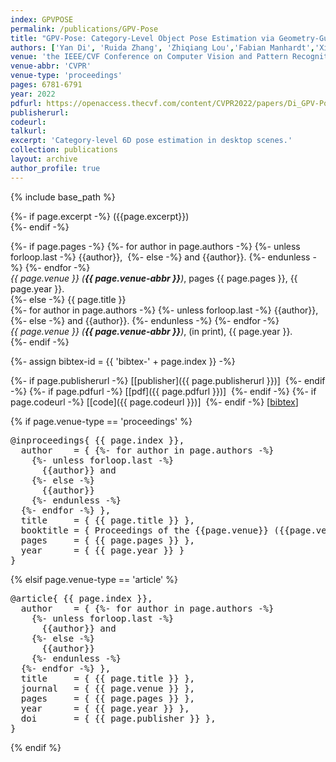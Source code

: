 ```yaml
---
index: GPVPOSE
permalink: /publications/GPV-Pose
title: "GPV-Pose: Category-Level Object Pose Estimation via Geometry-Guided Point-wise Voting"
authors: ['Yan Di', 'Ruida Zhang', 'Zhiqiang Lou','Fabian Manhardt','Xiangyang Ji', 'Nassir Navab', 'Federico Tombari'] 
venue: 'the IEEE/CVF Conference on Computer Vision and Pattern Recognition (CVPR)'
venue-abbr: 'CVPR'
venue-type: 'proceedings'
pages: 6781-6791
year: 2022
pdfurl: https://openaccess.thecvf.com/content/CVPR2022/papers/Di_GPV-Pose_Category-Level_Object_Pose_Estimation_via_Geometry-Guided_Point-Wise_Voting_CVPR_2022_paper.pdf
publisherurl: 
codeurl:
talkurl:
excerpt: 'Category-level 6D pose estimation in desktop scenes.'
collection: publications
layout: archive
author_profile: true
---
```


{% include base_path %}

{%- if page.excerpt -%}
  ({{page.excerpt}})<br>
{%- endif -%}

{%- if page.pages -%}
  {%- for author in page.authors -%}
    {%- unless forloop.last -%}
      {{author}},&nbsp;
    {%- else -%}
      and {{author}}.
    {%- endunless -%}
  {%- endfor -%} <br>
  <i>{{ page.venue }} (<strong>{{ page.venue-abbr }}</strong>)</i>, pages {{ page.pages }}, {{ page.year }}.<br>
{%- else -%}
  {{ page.title }} <br>
  {%- for author in page.authors -%}
    {%- unless forloop.last -%}
      {{author}},&nbsp;
    {%- else -%}
      and {{author}}.
    {%- endunless -%}
  {%- endfor -%} <br>
  <i>{{ page.venue }} (<strong>{{ page.venue-abbr }}</strong>)</i>, (in print), {{ page.year }}.<br>
{%- endif -%}

{%- assign bibtex-id = {{ 'bibtex-' + page.index }} -%}

{%- if page.publisherurl -%}
  [[publisher]({{ page.publisherurl }})]&nbsp;
{%- endif -%}
{%- if page.pdfurl -%}
  [[pdf]({{ page.pdfurl }})]&nbsp;
{%- endif -%}
{%- if page.codeurl -%}
  [[code]({{ page.codeurl }})]&nbsp;
{%- endif -%}
[<a href="javascript:void(0)" onclick="(function(target, id) { if ($('#' + id).css('display') == 'block') { $('#' + id).hide('fast'); $(target).text('bibtex') } else { $('#' + id).show('fast'); $(target).text('bibtex▲') } })(this, '{{ bibtex-id }}');">bibtex</a>]
<div id='{{ bibtex-id }}' style="display:none">
  <pre>@inproceedings{ {{ page.index }},
    author    = {&nbsp;{%- for author in page.authors -%}
    {%- unless forloop.last -%}
      {{author}} and&nbsp;
    {%- else -%}
      {{author}}
    {%- endunless -%}
  {%- endfor -%}&nbsp;},
    title     = {GPV-Pose: Category-Level Object Pose Estimation via Geometry-Guided Point-wise Voting},
    booktitle = {Proceedings of the IEEE/CVF Conference on Computer Vision and Pattern Recognition (CVPR)},
    pages     = {6781-6791},
    year      = {2022}
  }
  </pre>
</div>

{% if page.venue-type == 'proceedings' %}
<pre>
@inproceedings{ {{ page.index }},
  author    = {&nbsp;{%- for author in page.authors -%}
    {%- unless forloop.last -%}
      {{author}} and&nbsp;
    {%- else -%}
      {{author}}
    {%- endunless -%}
  {%- endfor -%}&nbsp;},
  title     = { {{ page.title }} },
  booktitle = { Proceedings of the {{page.venue}} ({{page.venue-abbr}}) },
  pages     = { {{ page.pages }} },
  year      = { {{ page.year }} }
}
</pre>
{% elsif page.venue-type == 'article' %}
<pre>
@article{ {{ page.index }},
  author    = {&nbsp;{%- for author in page.authors -%}
    {%- unless forloop.last -%}
      {{author}} and&nbsp;
    {%- else -%}
      {{author}}
    {%- endunless -%}
  {%- endfor -%}&nbsp;},
  title     = { {{ page.title }} },
  journal   = { {{ page.venue }} },
  pages     = { {{ page.pages }} },
  year      = { {{ page.year }} },
  doi       = { {{ page.publisher }} },
}
</pre>
{% endif %}
